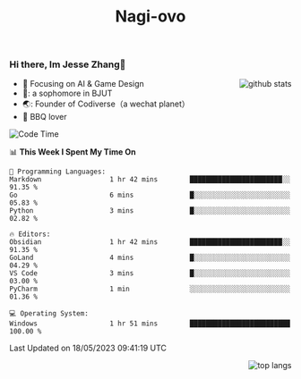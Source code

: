 

<!--
**Nagi-ovo/Nagi-ovo** is a ✨ _special_ ✨ repository because its `README.md` (this file) appears on your GitHub profile.

Here are some ideas to get you started:

- 🔭 I’m currently working on ...
- 🌱 I’m currently learning ...
- 👯 I’m looking to collaborate on ...
- 🤔 I’m looking for help with ...
- 💬 Ask me about ...
- 📫 How to reach me: ...
- 😄 Pronouns: ...
- ⚡ Fun fact: ...
-->
<h1 align="center">Nagi-ovo</h3>


<br />

 ### Hi there, Im Jesse Zhang👋

<img align='right' src="https://github-readme-stats-git-main-nagi-ovo.vercel.app/api?username=Nagi-ovo&count_private=true&show_icons=true&theme=dracula&hide_title=true" alt="github stats" />

- :orange_book: Focusing on AI & Game Design
- 🔬: a sophomore in BJUT
- 🌏: Founder of Codiverse（a wechat planet）
- :meat_on_bone: BBQ lover 


<!--START_SECTION:waka-->
![Code Time](http://img.shields.io/badge/Code%20Time-2%20hrs%2040%20mins-blue)

📊 **This Week I Spent My Time On** 

```text
💬 Programming Languages: 
Markdown                 1 hr 42 mins        ███████████████████████░░   91.35 % 
Go                       6 mins              █░░░░░░░░░░░░░░░░░░░░░░░░   05.83 % 
Python                   3 mins              █░░░░░░░░░░░░░░░░░░░░░░░░   02.82 % 

🔥 Editors: 
Obsidian                 1 hr 42 mins        ███████████████████████░░   91.35 % 
GoLand                   4 mins              █░░░░░░░░░░░░░░░░░░░░░░░░   04.29 % 
VS Code                  3 mins              █░░░░░░░░░░░░░░░░░░░░░░░░   03.00 % 
PyCharm                  1 min               ░░░░░░░░░░░░░░░░░░░░░░░░░   01.36 % 

💻 Operating System: 
Windows                  1 hr 51 mins        █████████████████████████   100.00 % 
```


 Last Updated on 18/05/2023 09:41:19 UTC
<!--END_SECTION:waka-->


<img align='right' src='https://github-readme-stats-git-main-nagi-ovo.vercel.app/api/top-langs/?username=Nagi-ovo&layout=compact' alt='top langs' />
<br />



